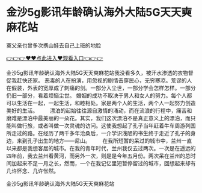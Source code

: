 # 金沙5g影讯年龄确认海外大陆5G天天奭麻花站
寞父亲也曾多次携山娃去自己上班的地脸

<a href="https://github.com/getmal/fdwwt/issues/2">👉👉👉♥♥点此进入♥观看入口👈👉👉</a>

金沙5g影讯年龄确认海外大陆5G天天奭麻花站我没看多久，被汗水渗透的衣物督促我赶快还家。
恶毒的人在扮演，用忽视的剧情击穿民心，无穷寒凉。荒谬的人在假装，外表的宽厚成了刺痛的剑。一部分入尘世，一部分学会怎样怎样。一部分仍旧一部分，看着烦恼尘世。
婚姻的成功不取决于男人和女人的努力。每个人都可以生活在一起，一起生活，和睦相处。家是两个人的生活，两个人一起努力创造美好的生活。
　　漂泊的起始往往源自激情的涌动，而在流浪的行程中，痛苦和磨难是漂泊中最美丽的一朵花。其实，我们这次漂泊不是真正意义上的漂泊，而只能叫做行旅，或者叫做一次灵魂的访问。这使我想起了孔子当年赶着牛车周游列国所走过的路。在经历了两千多年沧桑后，一介学识浅陋的书生终于走近了孔子的身边，来到孔子出生的地方——尼山。
　　在我所短暂的呆过的城市中，兰州一直以来都是我想客居的城市。在我的青年时代，兰州我仅去过两次。一次是在遥远的四年前，我去兰州看黄河，而另外一次，则是是今年五月份。两次呆在兰州的总时间加起来不足一月之长，然而，一个在我记忆里短暂停留过的城市，回想起来却有几许怀念、几许怅然。

金沙5g影讯年龄确认海外大陆5G天天奭麻花站
